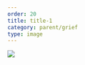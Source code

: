 ```yaml
---
order: 20
title: title-1
category: parent/grief
type: image
---
```


![](../../static/images/grief-corona-infograph.webp)